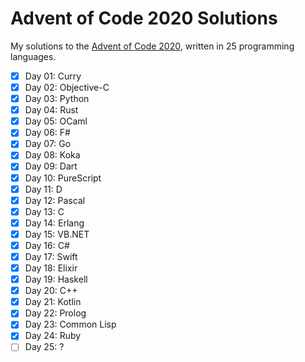# Advent of Code 2020 Solutions

My solutions to the [Advent of Code 2020](https://adventofcode.com/2020), written in 25 programming languages.

- [x] Day 01: Curry
- [x] Day 02: Objective-C
- [x] Day 03: Python
- [x] Day 04: Rust
- [x] Day 05: OCaml
- [x] Day 06: F#
- [x] Day 07: Go
- [x] Day 08: Koka
- [x] Day 09: Dart
- [x] Day 10: PureScript
- [x] Day 11: D
- [x] Day 12: Pascal
- [x] Day 13: C
- [x] Day 14: Erlang
- [x] Day 15: VB.NET
- [x] Day 16: C#
- [x] Day 17: Swift
- [x] Day 18: Elixir
- [x] Day 19: Haskell
- [x] Day 20: C++
- [x] Day 21: Kotlin
- [x] Day 22: Prolog
- [x] Day 23: Common Lisp
- [x] Day 24: Ruby
- [ ] Day 25: ?
